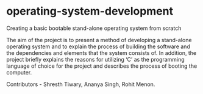 # operating-system-development
Creating a basic bootable stand-alone operating system from scratch

The aim of the project is to present a method of developing a stand-alone operating system
and to explain the process of building the software and the dependencies and elements that
the system consists of. In addition, the project briefly explains the reasons for utilizing ‘C’ as
the programming language of choice for the project and describes the process of booting the
computer.

Contributors - Shresth Tiwary, Ananya Singh, Rohit Menon.
